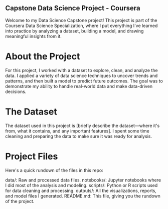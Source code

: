 ## Capstone Data Science Project - Coursera

Welcome to my Data Science Capstone project! This project is part of the Coursera Data Science Specialization, where I put everything I've learned into practice by analyzing a dataset, building a model, and drawing meaningful insights from it.

# About the Project

For this project, I worked with a dataset to explore, clean, and analyze the data. I applied a variety of data science techniques to uncover trends and patterns, and then built a model to predict future outcomes. The goal was to demonstrate my ability to handle real-world data and make data-driven decisions.

# The Dataset

The dataset used in this project is [briefly describe the dataset—where it's from, what it contains, and any important features]. I spent some time cleaning and preparing the data to make sure it was ready for analysis.

# Project Files

Here's a quick rundown of the files in this repo:

data/: Raw and processed data files.
notebooks/: Jupyter notebooks where I did most of the analysis and modeling.
scripts/: Python or R scripts used for data cleaning and processing.
outputs/: All the visualizations, reports, and model files I generated.
README.md: This file, giving you the rundown of the project.
